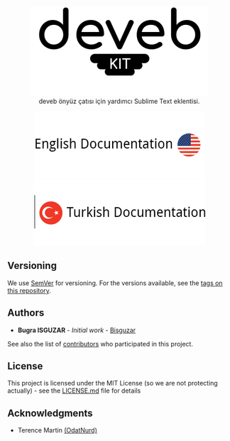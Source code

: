 <p align="center">
  <img src="https://github.com/bisguzar/st3-devebkit/blob/master/assests/devebkit.gif?raw=true" /><br>
  deveb önyüz çatısı için yardımcı Sublime Text eklentisi.
</p>

<p align="center">
  <span style="width:50%;">
    <a href="https://github.com/bisguzar/st3-devebkit/wiki/English">
      <img src="https://github.com/bisguzar/st3-devebkit/blob/master/assests/docs_left.png?raw=true" />
    </a>
  </span>
  <span style="width:50%;">
    <a href="https://github.com/bisguzar/st3-devebkit/wiki/Turkish-(T%C3%BCrk%C3%A7e)">
      <img src="https://github.com/bisguzar/st3-devebkit/blob/master/assests/docs_right.png?raw=true" />
    </a>
  </span>
</p>

## Versioning

We use [SemVer](http://semver.org/) for versioning. For the versions available, see the [tags on this repository](https://github.com/bisguzar/st3-devebkit/tags). 

## Authors

* **Bugra ISGUZAR** - *Initial work* - [Bisguzar](https://github.com/bisguzar)

See also the list of [contributors](https://github.com/bisguzar/st3-devebkit/graphs/contributors) who participated in this project.

## License

This project is licensed under the MIT License (so we are not protecting actually) - see the [LICENSE.md](LICENSE.md) file for details

## Acknowledgments

* Terence Martin [(OdatNurd)](https://github.com/OdatNurd)
